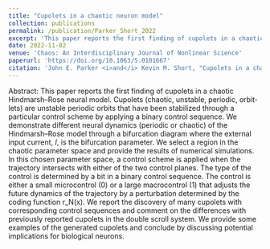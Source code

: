 ```yaml
---
title: "Cupolets in a chaotic neuron model"
collection: publications
permalink: /publication/Parker_Short_2022
excerpt: 'This paper reports the first finding of cupolets in a chaotic Hindmarsh–Rose neural model.'
date: 2022-11-02
venue: 'Chaos: An Interdisciplinary Journal of Nonlinear Science'
paperurl: 'https://doi.org/10.1063/5.0101667'
citation: 'John E. Parker <i>and</i> Kevin M. Short, "Cupolets in a chaotic neuron model", Chaos 32, 113104 (2022)'
---
```

Abstract: This paper reports the first finding of cupolets in a chaotic Hindmarsh–Rose neural model. Cupolets (chaotic, unstable, periodic, orbit-lets) are unstable periodic orbits that have been stabilized through a particular control scheme by applying a binary control sequence. We demonstrate different neural dynamics (periodic or chaotic) of the Hindmarsh–Rose model through a bifurcation diagram where the external input current, <i>I</i>, is the bifurcation parameter. We select a region in the chaotic parameter space and provide the results of numerical simulations. In this chosen parameter space, a control scheme is applied when the trajectory intersects with either of the two control planes. The type of the control is determined by a bit in a binary control sequence. The control is either a small microcontrol (0) or a large macrocontrol (1) that adjusts the future dynamics of the trajectory by a perturbation determined by the coding function r_N(x). We report the discovery of many cupolets with corresponding control sequences and comment on the differences with previously reported cupolets in the double scroll system. We provide some examples of the generated cupolets and conclude by discussing potential implications for biological neurons.
